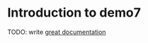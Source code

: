 # Introduction to demo7

TODO: write [great documentation](http://jacobian.org/writing/what-to-write/)

